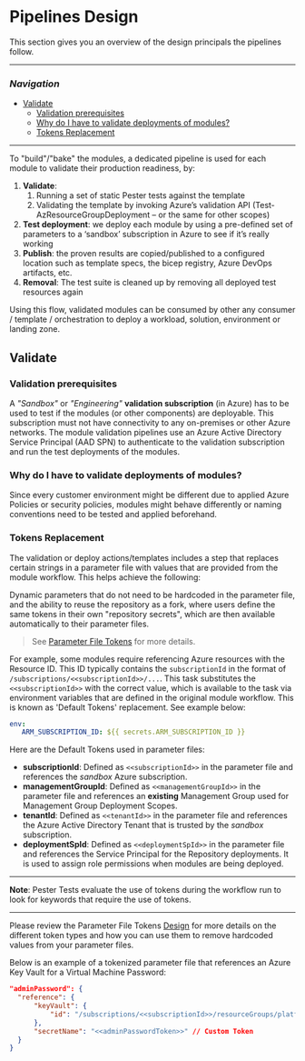 # Pipelines Design

This section gives you an overview of the design principals the pipelines follow.

---

### _Navigation_

- [Validate](#validate)
  - [Validation prerequisites](#validation-prerequisites)
  - [Why do I have to validate deployments of modules?](#why-do-i-have-to-validate-deployments-of-modules)
  - [Tokens Replacement](#tokens-replacement)

---

To "build"/"bake" the modules, a dedicated pipeline is used for each module to validate their production readiness, by:

1. **Validate**:
   1. Running a set of static Pester tests against the template
   1. Validating the template by invoking Azure’s validation API (Test-AzResourceGroupDeployment – or the same for other scopes)
1. **Test deployment**: we deploy each module by using a pre-defined set of parameters to a ‘sandbox’ subscription in Azure to see if it’s really working
1. **Publish**: the proven results are copied/published to a configured location such as template specs, the bicep registry, Azure DevOps artifacts, etc.
1. **Removal**: The test suite is cleaned up by removing all deployed test resources again

Using this flow, validated modules can be consumed by other any consumer / template / orchestration to deploy a workload, solution, environment or landing zone.

## Validate

### Validation prerequisites

A _"Sandbox"_ or _"Engineering"_ **validation subscription** (in Azure) has to be used to test if the modules (or other components) are deployable. This subscription must not have connectivity to any on-premises or other Azure networks.
The module validation pipelines use an Azure Active Directory Service Principal (AAD SPN) to authenticate to the validation subscription and run the test deployments of the modules.

### Why do I have to validate deployments of modules?

Since every customer environment might be different due to applied Azure Policies or security policies, modules might behave differently or naming conventions need to be tested and applied beforehand.

### Tokens Replacement

The validation or deploy actions/templates includes a step that replaces certain strings in a parameter file with values that are provided from the module workflow. This helps achieve the following:

Dynamic parameters that do not need to be hardcoded in the parameter file, and the ability to reuse the repository as a fork, where users define the same tokens in their own "repository secrets", which are then available automatically to their parameter files.

> See [Parameter File Tokens](./ParameterFileTokens) for more details.

For example, some modules require referencing Azure resources with the Resource ID. This ID typically contains the `subscriptionId` in the format of `/subscriptions/<<subscriptionId>>/...`. This task substitutes the `<<subscriptionId>>` with the correct value, which is available to the task via environment variables that are defined in the original module workflow. This is known as 'Default Tokens' replacement. See example below:

```yaml
env:
   ARM_SUBSCRIPTION_ID: ${{ secrets.ARM_SUBSCRIPTION_ID }}
```

Here are the Default Tokens used in parameter files:

- **subscriptionId**: Defined as `<<subscriptionId>>` in the parameter file and references the _sandbox_ Azure subscription.
- **managementGroupId**: Defined as `<<managementGroupId>>` in the parameter file and references an **existing** Management Group used for Management Group Deployment Scopes.
- **tenantId**: Defined as `<<tenantId>>` in the parameter file and references the Azure Active Directory Tenant that is trusted by the _sandbox_ subscription.
- **deploymentSpId**: Defined as `<<deploymentSpId>>` in the parameter file and references the Service Principal for the Repository deployments. It is used to assign role permissions when modules are being deployed.

---
**Note**: Pester Tests evaluate the use of tokens during the workflow run to look for keywords that require the use of tokens.

---

Please review the Parameter File Tokens [Design](./ParameterFileTokens) for more details on the different token types and how you can use them to remove hardcoded values from your parameter files.

Below is an example of a tokenized parameter file that references an Azure Key Vault for a Virtual Machine Password:

  ```json
  "adminPassword": {
    "reference": {
        "keyVault": {
            "id": "/subscriptions/<<subscriptionId>>/resourceGroups/platform-core-rg/providers/Microsoft.KeyVault/vaults/<<platformKeyVault>>" // Default Tokens
        },
        "secretName": "<<adminPasswordToken>>" // Custom Token
    }
  }
  ```
